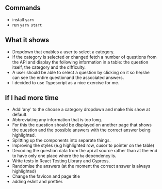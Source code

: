 ## Commands
- install `yarn `
- run `yarn start`

## What it shows
- Dropdown that enables a user to select a category. 
- If the category is selected or changed fetch a number of questions from the API and display the following information in a table: the question itself, the category and the difficulty. 
- A user should be able to select a question by clicking on it so he/she can see the entire questionand the associated answers.
- I decided to use Typescript as a nice exercise for me.

## If I had more time
- Add 'any' to the choose a category dropdown and make this show at default.
- Abbreviating any information that is too long. 
- For this the question should be displayed on another page that shows the question and the possible answers with the correct answer being highlighted.
- Splitting up the components into separate things. 
- Improving the styles (e.g highlighted row, cusor to pointer on the table)
- Decoding the question data from the api at source rather than at the end to have only one place where the `he` dependency is.
- Write tests in React Testing Library and Cypress.
- Randomise the answers (at the moment the correct answer is always highlighted) 
- Change the favicon and page title
- adding eslint and prettier.